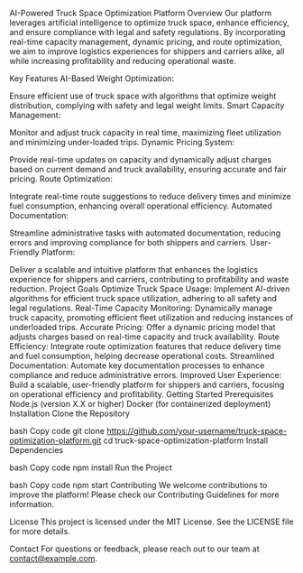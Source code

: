 AI-Powered Truck Space Optimization Platform
Overview
Our platform leverages artificial intelligence to optimize truck space, enhance efficiency, and ensure compliance with legal and safety regulations. By incorporating real-time capacity management, dynamic pricing, and route optimization, we aim to improve logistics experiences for shippers and carriers alike, all while increasing profitability and reducing operational waste.

Key Features
AI-Based Weight Optimization:

Ensure efficient use of truck space with algorithms that optimize weight distribution, complying with safety and legal weight limits.
Smart Capacity Management:

Monitor and adjust truck capacity in real time, maximizing fleet utilization and minimizing under-loaded trips.
Dynamic Pricing System:

Provide real-time updates on capacity and dynamically adjust charges based on current demand and truck availability, ensuring accurate and fair pricing.
Route Optimization:

Integrate real-time route suggestions to reduce delivery times and minimize fuel consumption, enhancing overall operational efficiency.
Automated Documentation:

Streamline administrative tasks with automated documentation, reducing errors and improving compliance for both shippers and carriers.
User-Friendly Platform:

Deliver a scalable and intuitive platform that enhances the logistics experience for shippers and carriers, contributing to profitability and waste reduction.
Project Goals
Optimize Truck Space Usage: Implement AI-driven algorithms for efficient truck space utilization, adhering to all safety and legal regulations.
Real-Time Capacity Monitoring: Dynamically manage truck capacity, promoting efficient fleet utilization and reducing instances of underloaded trips.
Accurate Pricing: Offer a dynamic pricing model that adjusts charges based on real-time capacity and truck availability.
Route Efficiency: Integrate route optimization features that reduce delivery time and fuel consumption, helping decrease operational costs.
Streamlined Documentation: Automate key documentation processes to enhance compliance and reduce administrative errors.
Improved User Experience: Build a scalable, user-friendly platform for shippers and carriers, focusing on operational efficiency and profitability.
Getting Started
Prerequisites
Node.js (version X.X or higher)
Docker (for containerized deployment)
Installation
Clone the Repository

bash
Copy code
git clone https://github.com/your-username/truck-space-optimization-platform.git
cd truck-space-optimization-platform
Install Dependencies

bash
Copy code
npm install
Run the Project

bash
Copy code
npm start
Contributing
We welcome contributions to improve the platform! Please check our Contributing Guidelines for more information.

License
This project is licensed under the MIT License. See the LICENSE file for more details.

Contact
For questions or feedback, please reach out to our team at contact@example.com.
